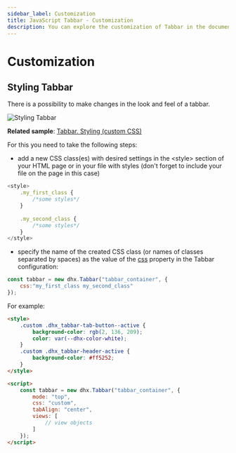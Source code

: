 ```yaml
---
sidebar_label: Customization
title: JavaScript Tabbar - Customization 
description: You can explore the customization of Tabbar in the documentation of the DHTMLX JavaScript UI library. Browse developer guides and API reference, try out code examples and live demos, and download a free 30-day evaluation version of DHTMLX Suite.
---
```


# Customization

## Styling Tabbar

There is a possibility to make changes in the look and feel of a tabbar.

![Styling Tabbar](../assets/tabbar/custom_style.png)

**Related sample**: [Tabbar. Styling (custom CSS)](https://snippet.dhtmlx.com/47en9f0a)

For this you need to take the following steps:

- add a new CSS class(es) with desired settings in the &lt;style&gt; section of your HTML page or in your file with styles (don't forget to include your file on the page in this case)

~~~js
<style>
	.my_first_class {
		/*some styles*/
	}
    
    .my_second_class {
		/*some styles*/
	}
</style>
~~~

- specify the name of the created CSS class (or names of classes separated by spaces) as the value of the [css](tabbar/api/tabbar_css_config.md) property in the Tabbar configuration:

~~~js
const tabbar = new dhx.Tabbar("tabbar_container", {
    css:"my_first_class my_second_class"
});
~~~

For example:

~~~html
<style>
	.custom .dhx_tabbar-tab-button--active {
		background-color: rgb(2, 136, 209);
		color: var(--dhx-color-white);
	}
	.custom .dhx_tabbar-header-active {
		background-color: #ff5252;
	}
</style>

<script>
	const tabbar = new dhx.Tabbar("tabbar_container", {
    	mode: "top",
    	css: "custom",
    	tabAlign: "center",
    	views: [
    	    // view objects
    	]
	});
</script>
~~~
